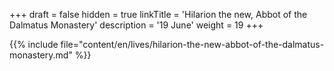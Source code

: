 +++
draft = false
hidden = true
linkTitle = 'Hilarion the new, Abbot of the Dalmatus Monastery'
description = '19 June'
weight = 19
+++

{{% include file="content/en/lives/hilarion-the-new-abbot-of-the-dalmatus-monastery.md" %}}
